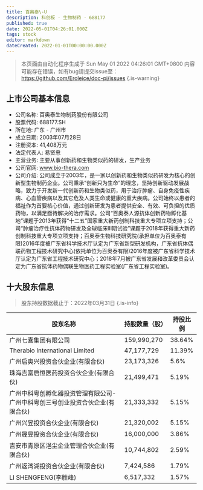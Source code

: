 ```yaml
---
title: 百奥泰\-U
description: 科创板 - 生物制药 - 688177
published: true
date: 2022-05-01T04:26:01.000Z
tags: stock
editor: markdown
dateCreated: 2022-01-01T00:00:00.000Z
---
```


> 本页面由自动化程序生成于 Sun May 01 2022 04:26:01 GMT+0800
> 内容可能存在错误，如有bug请提交issue至：https://github.com/Eroleice/doc-pi/issues
{.is-warning}

## 上市公司基本信息
- 公司名称: 百奥泰生物制药股份有限公司
- 股票代码: 688177.SH
- 所在地: 广东 - 广州市
- 成立日期: 2003年07月28日
- 注册资本: 41,408万元
- 法定代表人: 易贤忠
- 主营业务: 主要从事创新药和生物类似药的研发，生产业务
- 公司官网: www.bio-thera.com
- 公司介绍: 公司成立于2003年，是一家以创新药和生物类似药研发为核心的创新型生物制药企业。公司秉承“创新只为生命”的理念，坚持创新驱动发展战略，致力于开发新一代创新药和生物类似药，用于治疗肿瘤、自身免疫性疾病、心血管疾病以及其它危及人类生命或健康的重大疾病。公司始终以患者的福祉作为首要核心价值，通过创新研发为患者提供安全、有效、可负担的优质药物，以满足亟待解决的治疗需求。公司“百奥泰人源抗体创新药物孵化基地”课题于2013年获得“十二五”国家重大新药创制科技重大专项立项支持；公司“肿瘤治疗性抗体药物研发及全球临床Ⅲ期试验”课题于2018年获得重大新药创制科技重大专项立项支持；百奥泰生物科技研究院(承担单位为百奥泰有限)2016年度被广东省科学技术厅认定为广东省新型研发机构，广东省抗体偶联药物工程技术研究中心(依托单位为百奥泰有限)2016年度被广东省科学技术厅认定为广东省工程技术研究中心；2018年7月被广东省发展和改革委员会认定为广东省抗体药物偶联生物医药工程实验室(广东省工程实验室)。


## 十大股东信息
> 股东持股数据截止于：2022年03月31日
{.is-info}

| 股东名称 | 持股数量（股） | 持股比例 |
| --- | --- | --- |
| 广州七喜集团有限公司 | 159,990,270 | 38.64% |
| Therabio   International Limited | 47,177,729 | 11.39% |
| 广州启奥兴投资合伙企业(有限合伙) | 23,173,326 | 5.6% |
| 珠海吉富启恒医药投资合伙企业(有限合伙) | 21,499,471 | 5.19% |
| 广州中科粤创孵化器投资管理有限公司-广州中科粤创三号创业投资合伙企业(有限合伙) | 21,333,332 | 5.15% |
| 广州兴昱投资合伙企业(有限合伙) | 21,320,002 | 5.15% |
| 广州晟昱投资合伙企业(有限合伙) | 16,000,000 | 3.86% |
| 吉安市青原区浥尘企业管理合伙企业(有限合伙) | 10,744,802 | 2.59% |
| 广州返湾湖投资合伙企业(有限合伙) | 7,424,586 | 1.79% |
| LI SHENGFENG(李胜峰) | 6,517,332 | 1.57% |




